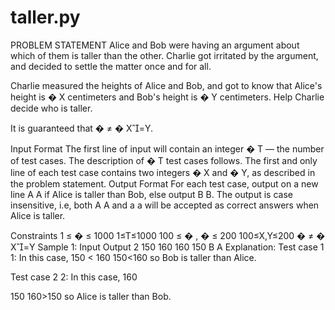 # taller.py
PROBLEM STATEMENT
Alice and Bob were having an argument about which of them is taller than the other. Charlie got irritated by the argument, and decided to settle the matter once and for all.

Charlie measured the heights of Alice and Bob, and got to know that Alice's height is 
�
X centimeters and Bob's height is 
�
Y centimeters. Help Charlie decide who is taller.

It is guaranteed that 
�
≠
�
X=Y.

Input Format
The first line of input will contain an integer 
�
T — the number of test cases. The description of 
�
T test cases follows.
The first and only line of each test case contains two integers 
�
X and 
�
Y, as described in the problem statement.
Output Format
For each test case, output on a new line 
A
A if Alice is taller than Bob, else output 
B
B. The output is case insensitive, i.e, both 
A
A and 
a
a will be accepted as correct answers when Alice is taller.

Constraints
1
≤
�
≤
1000
1≤T≤1000
100
≤
�
,
�
≤
200
100≤X,Y≤200
�
≠
�
X=Y
Sample 1:
Input
Output
2
150 160
160 150
B
A
Explanation:
Test case 
1
1: In this case, 
150
<
160
150<160 so Bob is taller than Alice.

Test case 
2
2: In this case, 
160
>
150
160>150 so Alice is taller than Bob.
